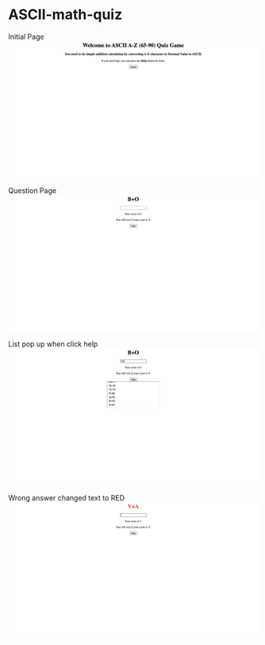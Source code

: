 # ASCII-math-quiz

Initial Page
![Initial Page](https://github.com/yeeteing/ASCII-math-quiz/blob/master/assets/initialPG.png)

Question Page
![Question Page](https://github.com/yeeteing/ASCII-math-quiz/blob/master/assets/2ndPG.png)

List pop up when click help
![Help Pop Up](https://github.com/yeeteing/ASCII-math-quiz/blob/master/assets/helpPOP.png)

Wrong answer changed text to RED
![Wrong Answer](https://github.com/yeeteing/ASCII-math-quiz/blob/master/assets/wrong.png)